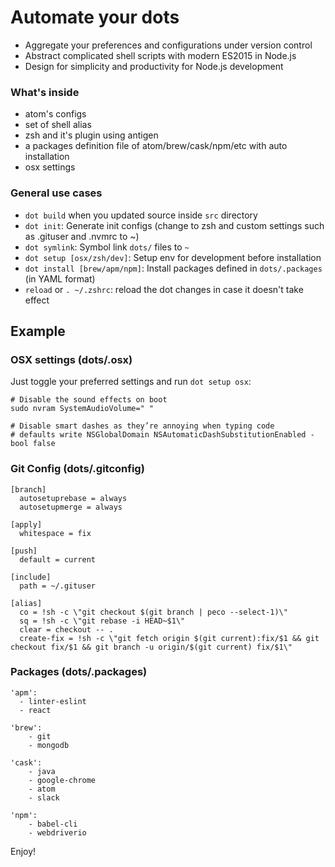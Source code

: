# Automate your dots

- Aggregate your preferences and configurations under version control
- Abstract complicated shell scripts with modern ES2015 in Node.js
- Design for simplicity and productivity for Node.js development

### What's inside

- atom's configs
- set of shell alias
- zsh and it's plugin using antigen
- a packages definition file of atom/brew/cask/npm/etc with auto installation
- osx settings

### General use cases

- `dot build` when you updated source inside `src` directory
- `dot init`: Generate init configs (change to zsh and custom settings such as .gituser and .nvmrc to ~)
- `dot symlink`: Symbol link `dots/` files to `~`
- `dot setup [osx/zsh/dev]`: Setup env for development before installation
- `dot install [brew/apm/npm]`: Install packages defined in `dots/.packages` (in YAML format)
- `reload` or `. ~/.zshrc`: reload the dot changes in case it doesn't take effect

## Example

### OSX settings (dots/.osx)

Just toggle your preferred settings and run `dot setup osx`:

	# Disable the sound effects on boot
	sudo nvram SystemAudioVolume=" "

	# Disable smart dashes as they’re annoying when typing code
	# defaults write NSGlobalDomain NSAutomaticDashSubstitutionEnabled -bool false

### Git Config (dots/.gitconfig)

	[branch]
	  autosetuprebase = always
	  autosetupmerge = always

	[apply]
	  whitespace = fix

    [push]
	  default = current

	[include]
   	  path = ~/.gituser

	[alias]
	  co = !sh -c \"git checkout $(git branch | peco --select-1)\"
   	  sq = !sh -c \"git rebase -i HEAD~$1\"
 	  clear = checkout -- .
      create-fix = !sh -c \"git fetch origin $(git current):fix/$1 && git checkout fix/$1 && git branch -u origin/$(git current) fix/$1\"

### Packages (dots/.packages)

	'apm':
	  - linter-eslint
	  - react

	'brew':
		- git
		- mongodb

	'cask':
		- java
		- google-chrome
		- atom
		- slack

	'npm':
		- babel-cli
		- webdriverio

Enjoy!

